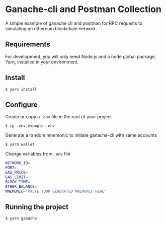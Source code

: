 # Ganache-cli and Postman Collection

A simple example of ganache cli and postman for RPC requests to simulating an ethereum blockchain network.


## Requirements

For development, you will only need Node.js and a node global package, Yarn, installed in your environment.


## Install

    $ yarn install


## Configure

Create or copy a `.env` file in the root of your project

    $ cp .env.example .env


Generate a random mnemonic to initiate ganache-cli with same accounts

    $ yarn wallet


Change variables from `.env` file

```sh
NETWORK_ID=
PORT=
GAS_PRICE=
GAS_LIMIT=
BLOCK_TIME=
ETHER_BALANCE=
MNEMONIC="PASTE YOUR GENERATED MNEMONIC HERE"
```


## Running the project

    $ yarn ganache